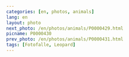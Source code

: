 ```yaml
---
categories: [en, photos, animals]
lang: en
layout: photo
next_photo: /en/photos/animals/P0000429.html
picname: P0000430
prev_photo: /en/photos/animals/P0000431.html
tags: [Fotofalle, Leopard]
---
```

